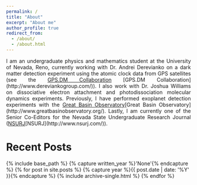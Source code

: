 ```yaml
---
permalink: /
title: "About"
excerpt: "About me"
author_profile: true
redirect_from: 
  - /about/
  - /about.html
---
```

<div align="justify">
I am an undergraduate physics and mathematics student at the University of Nevada, Reno, currently working with Dr. Andrei Derevianko on a dark matter detection experiment using the atomic clock data from GPS satellites (see the <a href="http://www.dereviankogroup.com/">GPS.DM Collaboration</a> [GPS.DM Collaboration](http://www.dereviankogroup.com/)). I also work with Dr. Joshua Williams on dissociative electron attachment and photodissociation molecular dynamics experiments. Previously, I have performed exoplanet detection experiments with the <a href="http://www.greatbasinobservatory.org/">Great Basin Observatory</a>[Great Basin Observatory](http://www.greatbasinobservatory.org/). Lastly, I am currently one of the Senior Co-Editors for the Nevada State Undergraduate Research Journal (<a href="http://www.nsurj.com/">NSURJ</a>[NSURJ](http://www.nsurj.com/)).
</div>

Recent Posts
======
{% include base_path %}
{% capture written_year %}'None'{% endcapture %}
{% for post in site.posts %}
  {% capture year %}{{ post.date | date: '%Y' }}{% endcapture %}
  {% include archive-single.html %}
{% endfor %}
